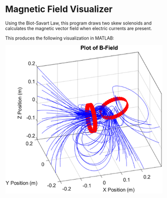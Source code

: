 # Magnetic Field Visualizer

Using the Biot-Savart Law, this program draws two skew solenoids and calculates the magnetic vector field when electric currents are present.

This produces the following visualization in MATLAB:

![MATLAB Visualization](https://github.com/ryli123/SPH4U0/blob/master/Lab%20Finals/4/Magnetic%20Field%20Visualizer/ohyeah.png)
